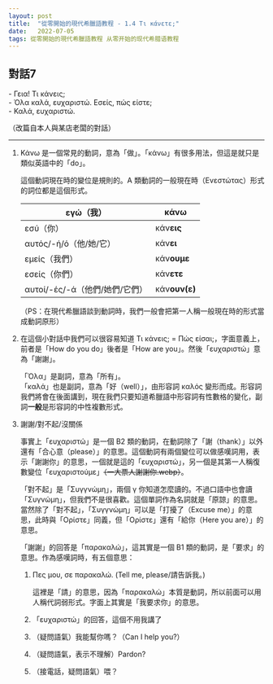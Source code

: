 ```yaml
---
layout: post
title:  "從零開始的現代希臘語教程 - 1.4 Τι κάνετε;"
date:   2022-07-05 
tags: 從零開始的現代希臘語教程 从零开始的现代希腊语教程
---
```


## 對話7

\- Γεια! Τι κάνεις;  
\- Όλα καλά, ευχαριστώ. Εσείς, πώς είστε;  
\- Καλά, ευχαριστώ.  

（改篇自本人與某店老闆的對話）

---

1. Κάνω 是一個常見的動詞，意為「做」。「κάνω」有很多用法，但這是就只是類似英語中的「do」。 

    這個動詞現在時的變位是規則的。A 類動詞的一般現在時（Ενεστώτας）形式的詞位都是這個形式。

    | εγώ（我）                           | κάνω |
    | ---------------------------------- | ------- |
    | εσύ（你）                           | κάν**εις** |
    | αυτός/-ή/ό（他/她/它）               | κάν**ει** |
    | εμείς（我們）                       | κάν**ουμε** |
    | εσείς（你們）                       | κάν**ετε** |
    | αυτοί/-ές/-ά（他們/她們/它們）        | κάν**ουν(ε)** |

    （PS：在現代希臘語談到動詞時，我們一般會把第一人稱一般現在時的形式當成動詞原形）

2. 在這個小對話中我們可以很容易知道 Τι κάνεις; = Πώς είσαι;，字面意義上，前者是「How do you do」後者是「How are you」。然後「ευχαριστώ」意為「謝謝」。

    「Όλα」是副詞，意為「所有」。  
    「καλά」也是副詞，意為「好（well）」，由形容詞 καλός 變形而成。形容詞我們將會在後面講到，現在我們只要知道希臘語中形容詞有性數格的變化，副詞**一般**是形容詞的中性複數形式。

3. 謝謝/對不起/沒關係

	事實上「ευχαριστώ」是一個 B2 類的動詞，在動詞除了「謝（thank）」以外還有「合心意（please）」的意思。這個動詞有兩個變位可以做感嘆詞用，表示「謝謝你」的意思，一個就是這的「ευχαριστώ」，另一個是其第一人稱復數變位「ευχαριστούμε」~~（一大票人謝謝你.webp）~~。
	
	「對不起」是「Συγγνώμη」，兩個 γ 你知道怎麼讀的。不過口語中也會讀「Συγνώμη」，但我們不是很喜歡。這個單詞作為名詞就是「原諒」的意思。當然除了「對不起」，「Συγγνώμη」可以是「打擾了（Excuse me）」的意思，此時與「Ορίστε」同義，但「Ορίστε」還有「給你（Here you are）」的意思。
	
	「謝謝」的回答是「παρακαλώ」，這其實是一個 B1 類的動詞，是「要求」的意思。作為感嘆詞時，有五個意思：
	
	1. Πες μου, σε παρακαλώ. (Tell me, please/請告訴我。)

		這裡是「請」的意思，因為「παρακαλώ」本質是動詞，所以前面可以用人稱代詞弱形式。字面上其實是「我要求你」的意思。
		
	2. 「ευχαριστώ」的回答，這個不用我講了
	3. （疑問語氣）我能幫你嗎？（Can I help you?）
	4. （疑問語氣，表示不理解）Pardon? 
	5. （接電話，疑問語氣）喂？
